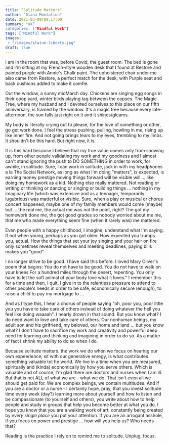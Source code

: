 ```yaml
---
title: “Solitude Matters"
author: "Diana Montalion"
date: 2021-03-09T09:17:00
summary: "XX”
categories: ["Mindful Work"]
tags: ["Mindful Work"]
images: 
 - "/images/statue-liberty.jpg"
draft: true
---
```


I am in the room that was, before Covid, the guest room. The bed is gone and I'm sitting at my French-style wooden desk that I found at Restore and painted purple with Annie's Chalk paint. The upholstered chair under me also came from Restore, a perfect match for the desk, with Purple seat and back cushions added to make it comfie.

Out the window, a sunny midMarch day. Chickens are singing egg songs in their coop yard, winter birds playing tag between the copses. The Magic Tree, where my husband and I devoted ourselves to this place on our fifth anniversary, is framed by the window. It's a magic tree because every late-afternoon, the sun falls just right on it and it shines/gleams.

My body is literally crying out to please, for the love of something or other, go get work done. I feel the stress pushing, pulling, howling in me, rising up like inner fire. And not going brings tears to my eyes, trembling to my limbs. It shouldn't be this hard. But right now, it is.

It is this hard because I believe that my true value comes only from showing up, from other people validating my work and my goodness and I almost can't stand ignoring the push to DO SOMETHING in order to work, for awhile, in solitude. Sure, I can work in solitude, jack in with my headphones a la The Social Network, as long as what I'm doing "matters", is expected, is earning money prestige moving things forward will be visible will ... like doing my homework as a kid. Nothing else really mattered. Not reading or writing or thinking or dancing or singing or building things ... nothing in my imaginary life (which was extensive and as a teenager, temporarily lugubrious) was matterful or visible. Sure, when a play or musical or chorus concert happened, maybe one of my family members would come (maybe) but ... the real me, the actual me was not the point, right? The got my homework done me, the got good grades so nobody worried about me me, that me who made everything seem fine (when it rarely was) me mattered.

Even people with a happy childhood, I imagine, understand what I'm saying. If not when young, perhaps as you got older. How expected you trumps you, actual. How the things that set your joy singing and your hair on fire only sometimes reveal themselves and meeting deadlines, paying bills makes you "good".

I no longer strive to be good. I have said this before. I loved Mary Oliver's poem that begins:
You do not have to be good.
You do not have to walk on your knees
For a hundred miles through the desert, repenting.
You only have to let the soft animal of your body
love what it loves."
I remember this for a time and then, I quit. I give in to the relentless pressure to attend to other people's needs in order to be safe, economically secure (enough), to raise a child to pay my mortgage to ...

And as I type this, I hear a chorus of people saying "oh, poor you, poor little you you have to take care of others instead of doing whatever the hell you feel like doing waaaah". I nearly drown in that sound. But you know what? I do need want to love and take care of others. Our nonhuman beings, my adult son and his girlfriend, my beloved, our home and land ... but you know what? I don't have to sacrifice my work and creativity and powerful deep need for learning and thinking and imagining in order to do so. As a matter of fact I shrink my ability to do so when I do.

Because solitude matters. the work we do when we focus on hearing our own expeerience, sit with our generative enregy, is what contributes something valuable tot he world. We live in a time when you are measured, spiritually and (kinda) economically by how you serve others. Which is valuable and of course, I'm glad there are doctors and nurses when I am ill. But that is not ALL of what we are - what we do. That isn't even all we should get paid for. We are complex beings, we contain multitudes. And if you are a doctor or a nurse - I certainly hope, pray, that you invest solitude time every week (day?) learning more about yourself and how to listen and be compassionate (to yourself and others), you write about how to help people and study in groups that help you become better at what you do. I hope you know that you are a walking work of art, constantly being created by *every single place* you put your attention. If you are an arrogant asshole, if you focus on power and prestige ... how will you help us? Who needs that?

Reading is the practice I rely on to remind me to solitude. Unplug, focus. 
